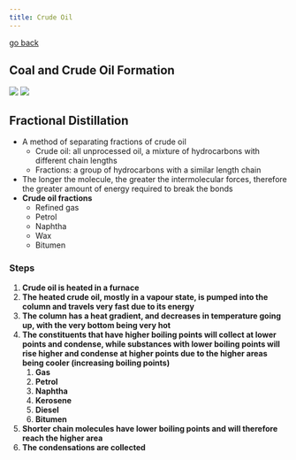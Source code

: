 ```yaml
---
title: Crude Oil
---
```


[go back](10Subjects/10Chemistry.md)

## Coal and Crude Oil Formation

![](images/Crude%20Oil%20Formation.png)
![](images/Coal%20Formation.png)

## Fractional Distillation
- A method of separating fractions of crude oil
	- Crude oil: all unprocessed oil, a mixture of hydrocarbons with different chain lengths
	-  Fractions: a group of hydrocarbons with a similar length chain
- The longer the molecule, the greater the intermolecular forces, therefore the greater amount of energy required to break the bonds
- **Crude oil fractions**
	-   Refined gas
	-   Petrol
	-   Naphtha
	-   Wax
	-   Bitumen

### Steps
1.  **Crude oil is heated in a furnace**
2.  **The heated crude oil, mostly in a vapour state, is pumped into the column and travels very fast due to its energy**
3.  **The column has a heat gradient, and decreases in temperature going up, with the very bottom being very hot**
4.  **The constituents that have higher boiling points will collect at lower points and condense, while substances with lower boiling points will rise higher and condense at higher points due to the higher areas being cooler (increasing boiling points)**
	1.  **Gas**
	2.  **Petrol**
	3.  **Naphtha**
	4.  **Kerosene**
	5.  **Diesel**
	6.  **Bitumen**
5.  **Shorter chain molecules have lower boiling points and will therefore reach the higher area**
6.  **The condensations are collected**
